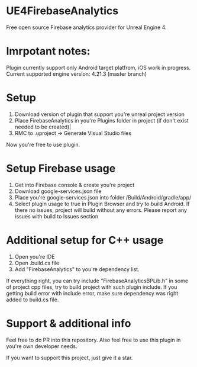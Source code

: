 # UE4FirebaseAnalytics
Free open source Firebase analytics provider for Unreal Engine 4. 

# Imrpotant notes: 
Plugin currently support only Android target platfrom, iOS work in progress.
Current supported engine version: 4.21.3 (master branch)

# Setup
1. Download version of plugin that support you're unreal project version
2. Place FirebaseAnalytics in you're Plugins folder in project (if don't exist needed to be created)|
3. RMC to .uproject -> Generate Visual Studio files

Now you're free to use plugin. 

# Setup Firebase usage
1. Get into Firebase console & create you're project
2. Download google-services.json file
3. Place you're google-services.json into folder <projectdir>/Build/Android/gradle/app/ 
4. Select plugin usage to true in Plugin Browser and try to build Android. If there no issues, project will build without any errors. Please report any issues with build to Issues section

# Additional setup for C++ usage
1. Open you're IDE
2. Open <projectname>.build.cs file 
3. Add "FirebaseAnalytics" to you're dependency list. 

If everything right, you can try include "FirebaseAnalyticsBPLib.h" in some of project cpp files, try to build project with such plugin include. If you getting build error with include error, make sure dependency was right added to build.cs file. 


# Support & additional info
Feel free to do PR into this repository. Also feel free to use this plugin in you're own developer needs.

If you want to support this project, just give it a star.
